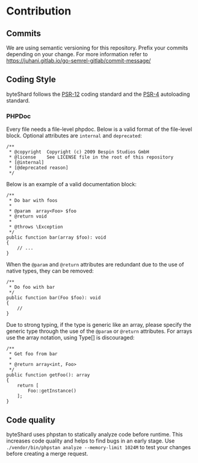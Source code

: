 # Contribution

## Commits

We are using semantic versioning for this repository. Prefix your commits depending on your change. For more information refer to <a href="https://juhani.gitlab.io/go-semrel-gitlab/commit-message/" target="_blank">https://juhani.gitlab.io/go-semrel-gitlab/commit-message/</a>

## Coding Style

byteShard follows the [PSR-12](https://github.com/php-fig/fig-standards/blob/master/accepted/PSR-12-extended-coding-style-guide.md) coding standard and the [PSR-4](https://github.com/php-fig/fig-standards/blob/master/accepted/PSR-4-autoloader.md) autoloading standard.

### PHPDoc

Every file needs a file-level phpdoc. Below is a valid format of the file-level block. Optional attributes are `internal` and `deprecated`:
```
/**
 * @copyright  Copyright (c) 2009 Bespin Studios GmbH
 * @license    See LICENSE file in the root of this repository
 * [@internal]
 * [@deprecated reason]
 */
```

Below is an example of a valid documentation block:

    /**
     * Do bar with foos
     *
     * @param  array<Foo> $foo
     * @return void
     *
     * @throws \Exception
     */
    public function bar(array $foo): void
    {
        // ...
    }

When the `@param` and `@return` attributes are redundant due to the use of native types, they can be removed:

    /**
     * Do foo with bar
     */
    public function bar(Foo $foo): void
    {
        //
    }

Due to strong typing, if the type is generic like an array, please specify the generic type through the use of the `@param` or `@return` attributes. For arrays use the array<Type> notation, using Type[] is discouraged:

    /**
     * Get foo from bar
     *
     * @return array<int, Foo>
     */
    public function getFoo(): array
    {
        return [
            Foo::getInstance()
        ];
    }

## Code quality

byteShard uses phpstan to statically analyze code before runtime. This increases code quality and helps to find bugs in an early stage. Use `./vendor/bin/phpstan analyze --memory-limit 1024M` to test your changes before creating a merge request.